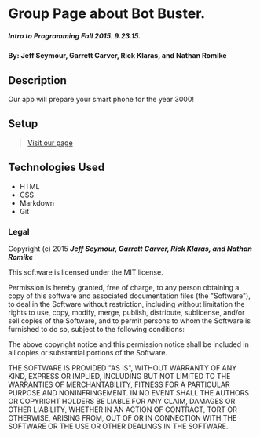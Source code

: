 # Group Page about Bot Buster. 

##### Intro to Programming Fall 2015. 9.23.15.

#### By: **Jeff Seymour, Garrett Carver, Rick Klaras, and Nathan Romike**

## Description

Our app will prepare your smart phone for the year 3000!

## Setup

>[Visit our page](http://johnklaras.github.io/group-project-html-css/)


## Technologies Used

* HTML
* CSS
* Markdown
* Git


### Legal


Copyright (c) 2015 **_Jeff Seymour, Garrett Carver, Rick Klaras, and Nathan Romike_**

This software is licensed under the MIT license.

Permission is hereby granted, free of charge, to any person obtaining a copy
of this software and associated documentation files (the "Software"), to deal
in the Software without restriction, including without limitation the rights
to use, copy, modify, merge, publish, distribute, sublicense, and/or sell
copies of the Software, and to permit persons to whom the Software is
furnished to do so, subject to the following conditions:

The above copyright notice and this permission notice shall be included in
all copies or substantial portions of the Software.

THE SOFTWARE IS PROVIDED "AS IS", WITHOUT WARRANTY OF ANY KIND, EXPRESS OR
IMPLIED, INCLUDING BUT NOT LIMITED TO THE WARRANTIES OF MERCHANTABILITY,
FITNESS FOR A PARTICULAR PURPOSE AND NONINFRINGEMENT. IN NO EVENT SHALL THE
AUTHORS OR COPYRIGHT HOLDERS BE LIABLE FOR ANY CLAIM, DAMAGES OR OTHER
LIABILITY, WHETHER IN AN ACTION OF CONTRACT, TORT OR OTHERWISE, ARISING FROM,
OUT OF OR IN CONNECTION WITH THE SOFTWARE OR THE USE OR OTHER DEALINGS IN
THE SOFTWARE.

